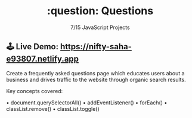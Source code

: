 <h1 align="center">:question:	Questions</h1>
<p align="center">7/15 JavaScript Projects</p>

## 🕹 Live Demo: https://nifty-saha-e93807.netlify.app

Create a frequently asked questions page which educates users about a business and drives traffic to the website through organic search results.

Key concepts covered:

• document.querySelectorAll()
• addEventListener()
• forEach()
• classList.remove()
• classList.toggle()


